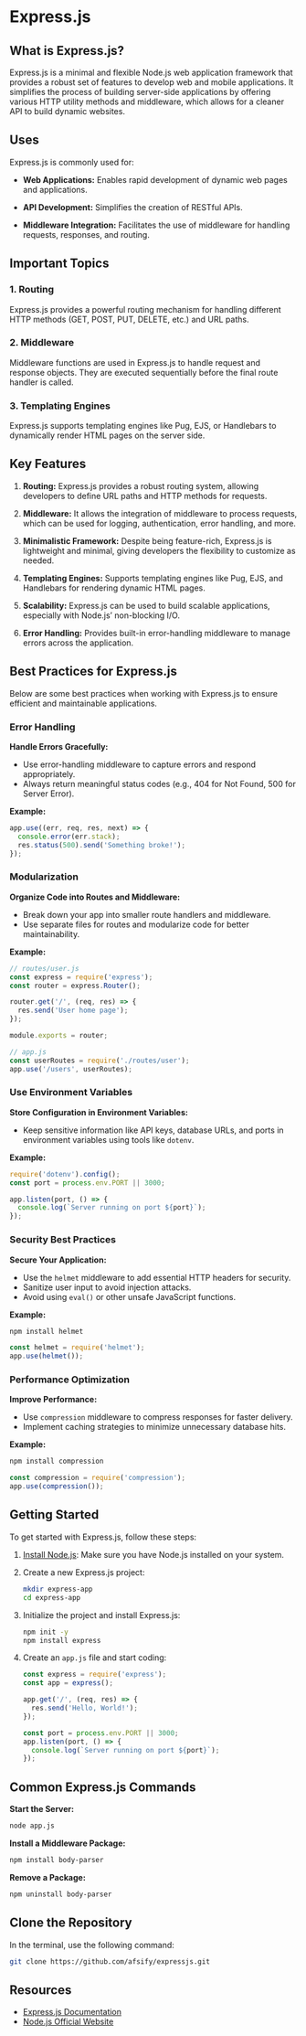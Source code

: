 # Express.js

## What is Express.js?

Express.js is a minimal and flexible Node.js web application framework that provides a robust set of features to develop web and mobile applications. It simplifies the process of building server-side applications by offering various HTTP utility methods and middleware, which allows for a cleaner API to build dynamic websites.

## Uses

Express.js is commonly used for:

- **Web Applications:** Enables rapid development of dynamic web pages and applications.
  
- **API Development:** Simplifies the creation of RESTful APIs.

- **Middleware Integration:** Facilitates the use of middleware for handling requests, responses, and routing.

## Important Topics

### 1. Routing

Express.js provides a powerful routing mechanism for handling different HTTP methods (GET, POST, PUT, DELETE, etc.) and URL paths.

### 2. Middleware

Middleware functions are used in Express.js to handle request and response objects. They are executed sequentially before the final route handler is called.

### 3. Templating Engines

Express.js supports templating engines like Pug, EJS, or Handlebars to dynamically render HTML pages on the server side.

## Key Features

1. **Routing:** Express.js provides a robust routing system, allowing developers to define URL paths and HTTP methods for requests.
  
2. **Middleware:** It allows the integration of middleware to process requests, which can be used for logging, authentication, error handling, and more.

3. **Minimalistic Framework:** Despite being feature-rich, Express.js is lightweight and minimal, giving developers the flexibility to customize as needed.

4. **Templating Engines:** Supports templating engines like Pug, EJS, and Handlebars for rendering dynamic HTML pages.

5. **Scalability:** Express.js can be used to build scalable applications, especially with Node.js’ non-blocking I/O.

6. **Error Handling:** Provides built-in error-handling middleware to manage errors across the application.

## Best Practices for Express.js

Below are some best practices when working with Express.js to ensure efficient and maintainable applications.

### Error Handling

**Handle Errors Gracefully:**

- Use error-handling middleware to capture errors and respond appropriately.
- Always return meaningful status codes (e.g., 404 for Not Found, 500 for Server Error).

**Example:**

```javascript
app.use((err, req, res, next) => {
  console.error(err.stack);
  res.status(500).send('Something broke!');
});
```

### Modularization

**Organize Code into Routes and Middleware:**

- Break down your app into smaller route handlers and middleware.
- Use separate files for routes and modularize code for better maintainability.

**Example:**

```javascript
// routes/user.js
const express = require('express');
const router = express.Router();

router.get('/', (req, res) => {
  res.send('User home page');
});

module.exports = router;

// app.js
const userRoutes = require('./routes/user');
app.use('/users', userRoutes);
```

### Use Environment Variables

**Store Configuration in Environment Variables:**

- Keep sensitive information like API keys, database URLs, and ports in environment variables using tools like `dotenv`.

**Example:**

```javascript
require('dotenv').config();
const port = process.env.PORT || 3000;

app.listen(port, () => {
  console.log(`Server running on port ${port}`);
});
```

### Security Best Practices

**Secure Your Application:**

- Use the `helmet` middleware to add essential HTTP headers for security.
- Sanitize user input to avoid injection attacks.
- Avoid using `eval()` or other unsafe JavaScript functions.

**Example:**

```bash
npm install helmet
```

```javascript
const helmet = require('helmet');
app.use(helmet());
```

### Performance Optimization

**Improve Performance:**

- Use `compression` middleware to compress responses for faster delivery.
- Implement caching strategies to minimize unnecessary database hits.

**Example:**

```bash
npm install compression
```

```javascript
const compression = require('compression');
app.use(compression());
```

## Getting Started

To get started with Express.js, follow these steps:

1. [Install Node.js](https://nodejs.org/): Make sure you have Node.js installed on your system.

2. Create a new Express.js project:

    ```bash
    mkdir express-app
    cd express-app
    ```

3. Initialize the project and install Express.js:

    ```bash
    npm init -y
    npm install express
    ```

4. Create an `app.js` file and start coding:

    ```javascript
    const express = require('express');
    const app = express();

    app.get('/', (req, res) => {
      res.send('Hello, World!');
    });

    const port = process.env.PORT || 3000;
    app.listen(port, () => {
      console.log(`Server running on port ${port}`);
    });
    ```

## Common Express.js Commands

**Start the Server:**

```bash
node app.js
```

**Install a Middleware Package:**

```bash
npm install body-parser
```

**Remove a Package:**

```bash
npm uninstall body-parser
```

## Clone the Repository

In the terminal, use the following command:

```bash
git clone https://github.com/afsify/expressjs.git
```

## Resources

- [Express.js Documentation](https://expressjs.com/)
- [Node.js Official Website](https://nodejs.org/)
